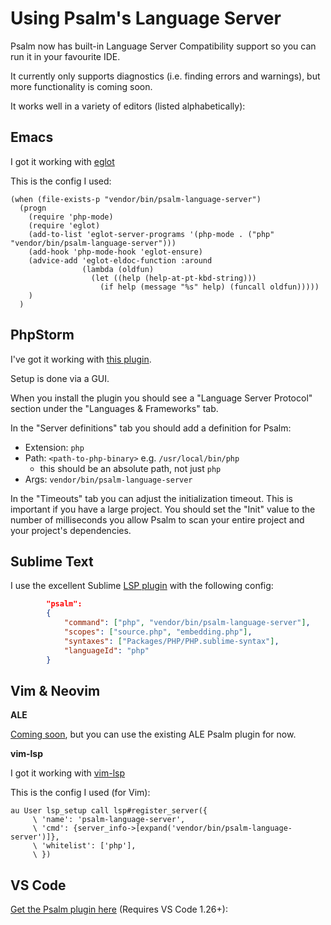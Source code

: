 # Using Psalm's Language Server

Psalm now has built-in Language Server Compatibility support so you can run it in your favourite IDE.

It currently only supports diagnostics (i.e. finding errors and warnings), but more functionality is coming soon.

It works well in a variety of editors (listed alphabetically):

## Emacs

I got it working with [eglot](https://github.com/joaotavora/eglot)

This is the config I used:

```
(when (file-exists-p "vendor/bin/psalm-language-server")
  (progn
    (require 'php-mode)
    (require 'eglot)
    (add-to-list 'eglot-server-programs '(php-mode . ("php" "vendor/bin/psalm-language-server")))
    (add-hook 'php-mode-hook 'eglot-ensure)
    (advice-add 'eglot-eldoc-function :around
                (lambda (oldfun)
                  (let ((help (help-at-pt-kbd-string)))
                    (if help (message "%s" help) (funcall oldfun)))))
    )
  )
```

## PhpStorm

I've got it working with [this plugin](https://plugins.jetbrains.com/plugin/10209-lsp-support).

Setup is done via a GUI.

When you install the plugin you should see a "Language Server Protocol" section under the "Languages & Frameworks" tab.

In the "Server definitions" tab you should add a definition for Psalm:

 - Extension: `php`
 - Path: `<path-to-php-binary>` e.g. `/usr/local/bin/php`
    - this should be an absolute path, not just `php`
 - Args: `vendor/bin/psalm-language-server`

In the "Timeouts" tab you can adjust the initialization timeout. This is important if you have a large project. You should set the "Init" value to the number of milliseconds you allow Psalm to scan your entire project and your project's dependencies.

## Sublime Text

I use the excellent Sublime [LSP plugin](https://github.com/tomv564/LSP) with the following config:

```json
        "psalm":
        {
            "command": ["php", "vendor/bin/psalm-language-server"],
            "scopes": ["source.php", "embedding.php"],
            "syntaxes": ["Packages/PHP/PHP.sublime-syntax"],
            "languageId": "php"
        }
```

## Vim & Neovim

**ALE**

[Coming soon](https://github.com/w0rp/ale/pull/2013), but you can use the existing ALE Psalm plugin for now.

**vim-lsp**

I got it working with [vim-lsp](https://github.com/prabirshrestha/vim-lsp)

This is the config I used (for Vim):

```
au User lsp_setup call lsp#register_server({
     \ 'name': 'psalm-language-server',
     \ 'cmd': {server_info->[expand('vendor/bin/psalm-language-server')]},
     \ 'whitelist': ['php'],
     \ })
```

## VS Code

[Get the Psalm plugin here](https://marketplace.visualstudio.com/items?itemName=getpsalm.psalm-vscode-plugin) (Requires VS Code 1.26+):
